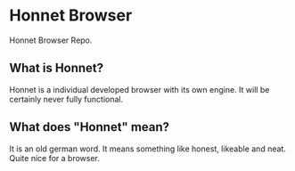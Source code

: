 # Honnet Browser
Honnet Browser Repo.

## What is Honnet? 
Honnet is a individual developed browser with its own engine. It will be certainly never fully functional.

## What does "Honnet" mean?
It is an old german word. It means something like honest, likeable and neat. Quite nice for a browser.
